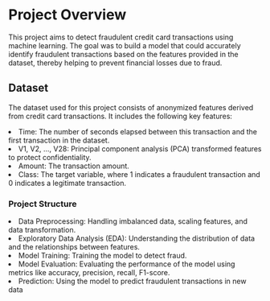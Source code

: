 
<h1>Project Overview</h1>
<p>This project aims to detect fraudulent credit card transactions using machine learning. The goal was to build a model that could accurately identify fraudulent transactions based on the features provided in the dataset, thereby helping to prevent financial losses due to fraud.</p>

<h2>Dataset</h2>
<p>The dataset used for this project consists of anonymized features derived from credit card transactions. It includes the following key features:</p>

<li>Time: The number of seconds elapsed between this transaction and the first transaction in the dataset.</li>
<li>V1, V2, ..., V28: Principal component analysis (PCA) transformed features to protect confidentiality.</li>
<li>Amount: The transaction amount.</li>
<li>Class: The target variable, where 1 indicates a fraudulent transaction and 0 indicates a legitimate transaction.</li>
<h3>Project Structure</h3>
<li>Data Preprocessing: Handling imbalanced data, scaling features, and data transformation.</li>
<li>Exploratory Data Analysis (EDA): Understanding the distribution of data and the relationships between features.</li>
<li>Model Training: Training the model to detect fraud.</li>
<li>Model Evaluation: Evaluating the performance of the model using metrics like accuracy, precision, recall, F1-score.</li>
<li>Prediction: Using the model to predict fraudulent transactions in new data</li>

